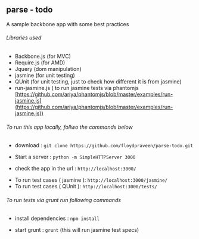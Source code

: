 ## parse - todo

A sample backbone app with some best practices 

###### Libraries used 
- Backbone.js (for MVC)
- Require.js  (for AMD)
- Jquery      (dom manipulation)
- jasmine     (for unit testing)
- QUnit        (for unit testing, just to check how different it is from jasmine)
- run-jasmine.js ( to run jasmine tests via phantomjs [https://github.com/ariya/phantomjs/blob/master/examples/run-jasmine.js](https://github.com/ariya/phantomjs/blob/master/examples/run-jasmine.js))

###### To run this app locally, follwo the commands below
 
 - download : `git clone https://github.com/floydpraveen/parse-todo.git`
 + Start a server : `python -m SimpleHTTPServer 3000`
 * check the app in the url : `http://localhost:3000/`
 - To run test cases ( jasmine ): `http://localhost:3000/jasmine/`
 - To run test cases ( QUnit ): `http://localhost:3000/tests/`

###### To run tests via grunt run following commands

 - install dependencies : `npm install`
 + start grunt : `grunt`  (this will run jasmine test specs)











